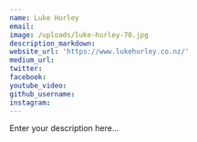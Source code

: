 ```yaml
---
name: Luke Hurley
email:
image: /uploads/luke-hurley-70.jpg
description_markdown:
website_url: 'https://www.lukehurley.co.nz/'
medium_url:
twitter:
facebook:
youtube_video:
github_username:
instagram:
---
```


Enter your description here...

